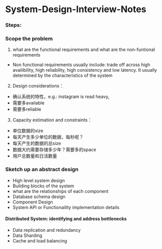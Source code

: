 # System-Design-Interview-Notes

### Steps:
### Scope the problem

1. what are the functional requirements and what are the non-funtional requirements
- Non functional requirements usually include: trade off across high availibility, high reliability, high consistency and low latency. It usually determined by the characteristics of the system
2. Design considerations：
- 确认系统的特性，e.g.: instagram is read heavy,
- 需要多available
- 需要多reliable
3. Capacity estimation and constraints：
- 单位数据的size
- 每天产生多少单位的数据，每秒呢？
- 每天产生的数据的总size
- 数据大约需要存储多少年？需要多的space
- 用户总数量和日活数量

### Sketch up an abstract design
- High level system design
- Building blocks of the system
- what are the relationships of each component
- Database schema design
- Component Design
- System API or Functionaility implementation details

#### Distributed System: identifying and address bottlenecks
- Data replication and redundancy
- Data Sharding
- Cache and load balancing
